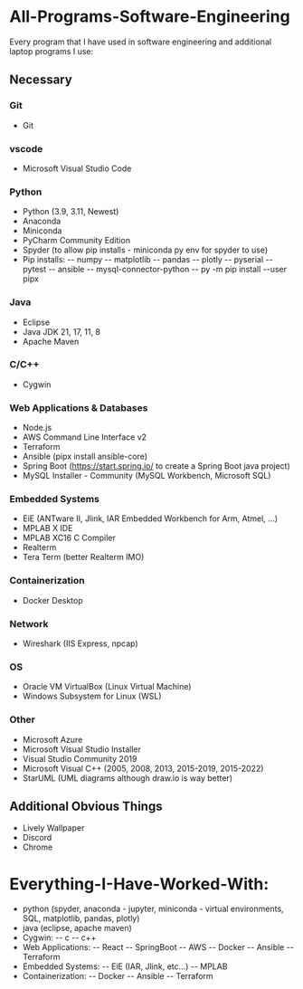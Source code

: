# All-Programs-Software-Engineering
Every program that I have used in software engineering and additional laptop programs I use:

## Necessary

### Git
- Git

### vscode
- Microsoft Visual Studio Code

### Python
- Python (3.9, 3.11, Newest)
- Anaconda
- Miniconda
- PyCharm Community Edition
- Spyder (to allow pip installs - miniconda py env for spyder to use)
- Pip installs:
  -- numpy
  -- matplotlib
  -- pandas
  -- plotly
  -- pyserial
  -- pytest
  -- ansible
  -- mysql-connector-python
  -- py -m pip install --user pipx

### Java
- Eclipse
- Java JDK 21, 17, 11, 8
- Apache Maven

### C/C++
- Cygwin

### Web Applications & Databases
- Node.js
- AWS Command Line Interface v2
- Terraform
- Ansible (pipx install ansible-core)
- Spring Boot (https://start.spring.io/ to create a Spring Boot java project)
- MySQL Installer - Community (MySQL Workbench, Microsoft SQL)

### Embedded Systems
- EiE (ANTware II, Jlink, IAR Embedded Workbench for Arm, Atmel, ...)
- MPLAB X IDE
- MPLAB XC16 C Compiler
- Realterm
- Tera Term (better Realterm IMO)

### Containerization
- Docker Desktop


### Network
- Wireshark (IIS Express, npcap)

### OS
- Oracle VM VirtualBox (Linux Virtual Machine)
- Windows Subsystem for Linux (WSL)

### Other
- Microsoft Azure
- Microsoft Visual Studio Installer
- Visual Studio Community 2019
- Microsoft Visual C++ (2005, 2008, 2013, 2015-2019, 2015-2022)
- StarUML (UML diagrams although draw.io is way better)

## Additional Obvious Things

- Lively Wallpaper
- Discord
- Chrome

# Everything-I-Have-Worked-With:
- python (spyder, anaconda - jupyter, miniconda - virtual environments, SQL, matplotlib, pandas, plotly)
- java (eclipse, apache maven)
- Cygwin:
  -- c
  -- c++
- Web Applications:
  -- React
  -- SpringBoot
  -- AWS
  -- Docker
  -- Ansible
  -- Terraform
- Embedded Systems:
  -- EiE (IAR, Jlink, etc...)
  -- MPLAB
- Containerization:
  -- Docker
  -- Ansible
  -- Terraform
